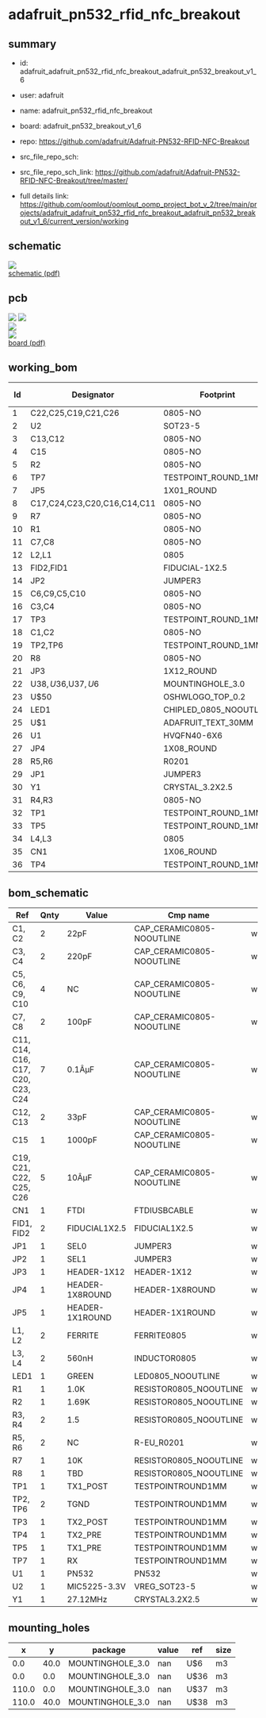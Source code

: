 # adafruit_pn532_rfid_nfc_breakout
 
## summary 
* id: adafruit_adafruit_pn532_rfid_nfc_breakout_adafruit_pn532_breakout_v1_6
* user: adafruit
* name: adafruit_pn532_rfid_nfc_breakout
* board: adafruit_pn532_breakout_v1_6
* repo: https://github.com/adafruit/Adafruit-PN532-RFID-NFC-Breakout



* src_file_repo_sch: 
* src_file_repo_sch_link: https://github.com/adafruit/Adafruit-PN532-RFID-NFC-Breakout/tree/master/
* full details link: https://github.com/oomlout/oomlout_oomp_project_bot_v_2/tree/main/projects/adafruit_adafruit_pn532_rfid_nfc_breakout_adafruit_pn532_breakout_v1_6/current_version/working  

## schematic  
![](working_schematic_600.png)  
[schematic (pdf)](working_schematic.pdf) 






















## pcb  
![](working_3d_600.png) 
![](working_3d_front_600.png)  
![](working_3d_back_600.png)  
![](working_600.png)  
[board (pdf)](working.pdf)  

## working_bom
| Id | Designator | Footprint | Quantity | Designation | Supplier and ref |  | None | 
| --- | --- | --- | --- | --- | --- | --- | --- | 
| 1 | C22,C25,C19,C21,C26 | 0805-NO | 5 | 10ÂµF |  |  | [''] | 
| 2 | U2 | SOT23-5 | 1 | MIC5225-3.3V |  |  | [''] | 
| 3 | C13,C12 | 0805-NO | 2 | 33pF |  |  | [''] | 
| 4 | C15 | 0805-NO | 1 | 1000pF |  |  | [''] | 
| 5 | R2 | 0805-NO | 1 | 1.69K |  |  | [''] | 
| 6 | TP7 | TESTPOINT_ROUND_1MM | 1 | RX |  |  | [''] | 
| 7 | JP5 | 1X01_ROUND | 1 |  |  |  | [''] | 
| 8 | C17,C24,C23,C20,C16,C14,C11 | 0805-NO | 7 | 0.1ÂµF |  |  | [''] | 
| 9 | R7 | 0805-NO | 1 | 10K |  |  | [''] | 
| 10 | R1 | 0805-NO | 1 | 1.0K |  |  | [''] | 
| 11 | C7,C8 | 0805-NO | 2 | 100pF |  |  | [''] | 
| 12 | L2,L1 | 0805 | 2 | FERRITE |  |  | [''] | 
| 13 | FID2,FID1 | FIDUCIAL-1X2.5 | 2 | FIDUCIAL1X2.5 |  |  | [''] | 
| 14 | JP2 | JUMPER3 | 1 | SEL1 |  |  | [''] | 
| 15 | C6,C9,C5,C10 | 0805-NO | 4 | NC |  |  | [''] | 
| 16 | C3,C4 | 0805-NO | 2 | 220pF |  |  | [''] | 
| 17 | TP3 | TESTPOINT_ROUND_1MM | 1 | TX2_POST |  |  | [''] | 
| 18 | C1,C2 | 0805-NO | 2 | 22pF |  |  | [''] | 
| 19 | TP2,TP6 | TESTPOINT_ROUND_1MM | 2 | TGND |  |  | [''] | 
| 20 | R8 | 0805-NO | 1 | TBD |  |  | [''] | 
| 21 | JP3 | 1X12_ROUND | 1 |  |  |  | [''] | 
| 22 | U$38,U$36,U$37,U$6 | MOUNTINGHOLE_3.0 | 4 |  |  |  | [''] | 
| 23 | U$50 | OSHWLOGO_TOP_0.2 | 1 |  |  |  | [''] | 
| 24 | LED1 | CHIPLED_0805_NOOUTLINE | 1 | GREEN |  |  | [''] | 
| 25 | U$1 | ADAFRUIT_TEXT_30MM | 1 |  |  |  | [''] | 
| 26 | U1 | HVQFN40-6X6 | 1 | PN532 |  |  | [''] | 
| 27 | JP4 | 1X08_ROUND | 1 |  |  |  | [''] | 
| 28 | R5,R6 | R0201 | 2 | NC |  |  | [''] | 
| 29 | JP1 | JUMPER3 | 1 | SEL0 |  |  | [''] | 
| 30 | Y1 | CRYSTAL_3.2X2.5 | 1 | 27.12MHz |  |  | [''] | 
| 31 | R4,R3 | 0805-NO | 2 | 1.5 |  |  | [''] | 
| 32 | TP1 | TESTPOINT_ROUND_1MM | 1 | TX1_POST |  |  | [''] | 
| 33 | TP5 | TESTPOINT_ROUND_1MM | 1 | TX1_PRE |  |  | [''] | 
| 34 | L4,L3 | 0805 | 2 | 560nH |  |  | [''] | 
| 35 | CN1 | 1X06_ROUND | 1 | FTDI |  |  | [''] | 
| 36 | TP4 | TESTPOINT_ROUND_1MM | 1 | TX2_PRE |  |  | [''] | 


## bom_schematic
| Ref | Qnty | Value | Cmp name | Footprint | Description | Vendor | DNP | 
| --- | --- | --- | --- | --- | --- | --- | --- | 
| C1, C2 | 2 | 22pF | CAP_CERAMIC0805-NOOUTLINE | working:0805-NO |  |  |  | 
| C3, C4 | 2 | 220pF | CAP_CERAMIC0805-NOOUTLINE | working:0805-NO |  |  |  | 
| C5, C6, C9, C10 | 4 | NC | CAP_CERAMIC0805-NOOUTLINE | working:0805-NO |  |  |  | 
| C7, C8 | 2 | 100pF | CAP_CERAMIC0805-NOOUTLINE | working:0805-NO |  |  |  | 
| C11, C14, C16, C17, C20, C23, C24 | 7 | 0.1ÂµF | CAP_CERAMIC0805-NOOUTLINE | working:0805-NO |  |  |  | 
| C12, C13 | 2 | 33pF | CAP_CERAMIC0805-NOOUTLINE | working:0805-NO |  |  |  | 
| C15 | 1 | 1000pF | CAP_CERAMIC0805-NOOUTLINE | working:0805-NO |  |  |  | 
| C19, C21, C22, C25, C26 | 5 | 10ÂµF | CAP_CERAMIC0805-NOOUTLINE | working:0805-NO |  |  |  | 
| CN1 | 1 | FTDI | FTDIUSBCABLE | working:1X06_ROUND |  |  |  | 
| FID1, FID2 | 2 | FIDUCIAL1X2.5 | FIDUCIAL1X2.5 | working:FIDUCIAL-1X2.5 |  |  |  | 
| JP1 | 1 | SEL0 | JUMPER3 | working:JUMPER3 |  |  |  | 
| JP2 | 1 | SEL1 | JUMPER3 | working:JUMPER3 |  |  |  | 
| JP3 | 1 | HEADER-1X12 | HEADER-1X12 | working:1X12_ROUND |  |  |  | 
| JP4 | 1 | HEADER-1X8ROUND | HEADER-1X8ROUND | working:1X08_ROUND |  |  |  | 
| JP5 | 1 | HEADER-1X1ROUND | HEADER-1X1ROUND | working:1X01_ROUND |  |  |  | 
| L1, L2 | 2 | FERRITE | FERRITE0805 | working:0805 |  |  |  | 
| L3, L4 | 2 | 560nH | INDUCTOR0805 | working:0805 |  |  |  | 
| LED1 | 1 | GREEN | LED0805_NOOUTLINE | working:CHIPLED_0805_NOOUTLINE |  |  |  | 
| R1 | 1 | 1.0K | RESISTOR0805_NOOUTLINE | working:0805-NO |  |  |  | 
| R2 | 1 | 1.69K | RESISTOR0805_NOOUTLINE | working:0805-NO |  |  |  | 
| R3, R4 | 2 | 1.5 | RESISTOR0805_NOOUTLINE | working:0805-NO |  |  |  | 
| R5, R6 | 2 | NC | R-EU_R0201 | working:R0201 |  |  |  | 
| R7 | 1 | 10K | RESISTOR0805_NOOUTLINE | working:0805-NO |  |  |  | 
| R8 | 1 | TBD | RESISTOR0805_NOOUTLINE | working:0805-NO |  |  |  | 
| TP1 | 1 | TX1_POST | TESTPOINTROUND1MM | working:TESTPOINT_ROUND_1MM |  |  |  | 
| TP2, TP6 | 2 | TGND | TESTPOINTROUND1MM | working:TESTPOINT_ROUND_1MM |  |  |  | 
| TP3 | 1 | TX2_POST | TESTPOINTROUND1MM | working:TESTPOINT_ROUND_1MM |  |  |  | 
| TP4 | 1 | TX2_PRE | TESTPOINTROUND1MM | working:TESTPOINT_ROUND_1MM |  |  |  | 
| TP5 | 1 | TX1_PRE | TESTPOINTROUND1MM | working:TESTPOINT_ROUND_1MM |  |  |  | 
| TP7 | 1 | RX | TESTPOINTROUND1MM | working:TESTPOINT_ROUND_1MM |  |  |  | 
| U1 | 1 | PN532 | PN532 | working:HVQFN40-6X6 |  |  |  | 
| U2 | 1 | MIC5225-3.3V | VREG_SOT23-5 | working:SOT23-5 |  |  |  | 
| Y1 | 1 | 27.12MHz | CRYSTAL3.2X2.5 | working:CRYSTAL_3.2X2.5 |  |  |  | 


## mounting_holes
| x | y | package | value | ref | size | 
| --- | --- | --- | --- | --- | --- | 
| 0.0 | 40.0 | MOUNTINGHOLE_3.0 | nan | U$6 | m3 | 
| 0.0 | 0.0 | MOUNTINGHOLE_3.0 | nan | U$36 | m3 | 
| 110.0 | 0.0 | MOUNTINGHOLE_3.0 | nan | U$37 | m3 | 
| 110.0 | 40.0 | MOUNTINGHOLE_3.0 | nan | U$38 | m3 | 


